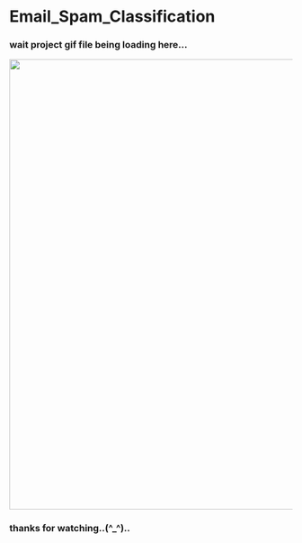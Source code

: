 # Email_Spam_Classification


### wait project gif file being loading here... ###
<img src="Movie recommendation system/content_base_recommendation.gif" width="800px">

### thanks for watching..(^_^).. ###
